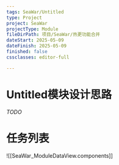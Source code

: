 ```yaml
---
tags: SeaWar/Untitled
type: Project
project: SeaWar
projectType: Module
fileDirPath: 项目/SeaWar/热更功能合并
dateStart: 2025-05-09
dateFinish: 2025-05-09
finished: false
cssclasses: editor-full

---
```


# Untitled模块设计思路
 *TODO*
 
# 任务列表
![[SeaWar_ModuleDataView.components]]


